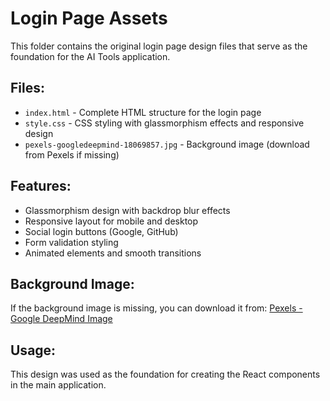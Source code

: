 # Login Page Assets

This folder contains the original login page design files that serve as the foundation for the AI Tools application.

## Files:
- `index.html` - Complete HTML structure for the login page
- `style.css` - CSS styling with glassmorphism effects and responsive design
- `pexels-googledeepmind-18069857.jpg` - Background image (download from Pexels if missing)

## Features:
- Glassmorphism design with backdrop blur effects
- Responsive layout for mobile and desktop
- Social login buttons (Google, GitHub)
- Form validation styling
- Animated elements and smooth transitions

## Background Image:
If the background image is missing, you can download it from:
[Pexels - Google DeepMind Image](https://www.pexels.com/photo/an-artist-s-illustration-of-artificial-intelligence-ai-this-image-represents-how-machine-learning-is-inspired-by-neuroscience-and-the-human-brain-it-was-created-by-novoto-studio-as-par-18069857/)

## Usage:
This design was used as the foundation for creating the React components in the main application.
